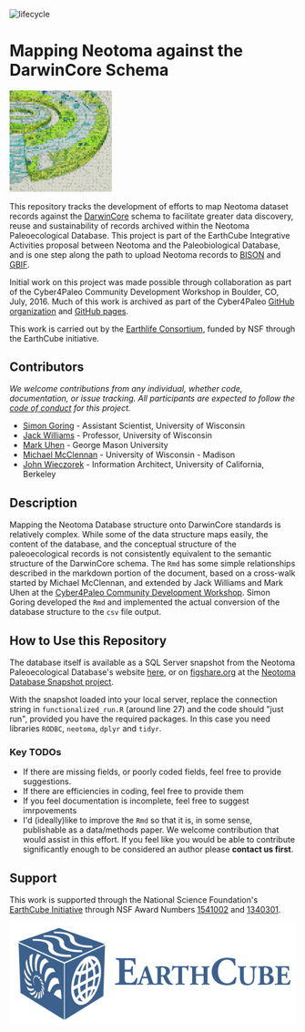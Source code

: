 <!-- badges: start -->

![lifecycle](https://img.shields.io/badge/lifecycle-archived-orange.svg)

<!-- badges: end -->


# Mapping Neotoma against the DarwinCore Schema

<img src="images/c4pcdw.jpg" alt="Cyber4Paleo Development Workshop Logo" width = "180px">

This repository tracks the development of efforts to map Neotoma dataset records against the [DarwinCore](http://rs.tdwg.org/dwc/) schema to facilitate greater data discovery, reuse and sustainability of records archived within the Neotoma Paleoecological Database.  This project is part of the EarthCube Integrative Activities proposal between Neotoma and the Paleobiological Database, and is one step along the path to upload Neotoma records to [BISON](http://bison.usgs.ornl.gov/) and [GBIF](http://www.gbif.org/).

Initial work on this project was made possible through collaboration as part of the Cyber4Paleo Community Development Workshop in Boulder, CO, July, 2016.  Much of this work is archived as part of the Cyber4Paleo [GitHub organization](http://github.com/cyber4paleo) and [GitHub pages](cyber4paleo.github.io).

This work is carried out by the [Earthlife Consortium](http://github.com/earthlifeconsortium), funded by NSF through the EarthCube initiative.

## Contributors

*We welcome contributions from any individual, whether code, documentation, or issue tracking.  All participants are expected to follow the [code of conduct](https://github.com/neotomadb/DwC-Mapping/blob/master/code_of_conduct.md) for this project.*

* [Simon Goring](http://simongoring.github.io) - Assistant Scientist, University of Wisconsin
* [Jack Williams](https://github.com/iceageecologist) - Professor, University of Wisconsin
* [Mark Uhen](http://github.com/markuhen) - George Mason University
* [Michael McClennan](https://github.com/mmcclenn) - University of Wisconsin - Madison
* [John Wieczorek](http://github.com/tucotuco) - Information Architect, University of California, Berkeley

## Description

Mapping the Neotoma Database structure onto DarwinCore standards is relatively complex.  While some of the data structure maps easily, the content of the database, and the conceptual structure of the paleoecological records is not consistently equivalent to the semantic structure of the DarwinCore schema.  The `Rmd` has some simple relationships described in the markdown portion of the document, based on a cross-walk started by Michael McClennan, and extended by Jack Williams and Mark Uhen at the [Cyber4Paleo Community Development Workshop](http://cyber4paleo.github.io).  Simon Goring developed the `Rmd` and implemented the actual conversion of the database structure to the `csv` file output.

## How to Use this Repository

The database itself is available as a SQL Server snapshot from the Neotoma Paleoecological Database's website [here](http://www.neotomadb.org/snapshots), or on [figshare.org]() at the [Neotoma Database Snapshot project](https://figshare.com/authors/Data_Backup_Neotoma_Paleoecological_Database/2741398).

With the snapshot loaded into your local server, replace the connection string in `functionalized_run.R` (around line 27) and the code should "just run", provided you have the required packages.  In this case you need libraries `RODBC`, `neotoma`, `dplyr` and `tidyr`.

### Key TODOs

* If there are missing fields, or poorly coded fields, feel free to provide suggestions.
* If there are efficiencies in coding, feel free to provide them
* If you feel documentation is incomplete, feel free to suggest imrpovements
* I'd (ideally)like to improve the `Rmd` so that it is, in some sense, publishable as a data/methods paper.  We welcome contribution that would assist in this effort.  If you feel like you would be able to contribute significantly enough to be considered an author please **contact us first**.

## Support

This work is supported through the National Science Foundation's [EarthCube Initiative](earthcube.org) through NSF Award Numbers [1541002](http://www.nsf.gov/awardsearch/showAward?AWD_ID=1541002) and [1340301](http://www.nsf.gov/awardsearch/showAward?AWD_ID=1340301&HistoricalAwards=false).

<img src=images/logo_earthcube_no-subhead_horizontal.png style="height:180px;">